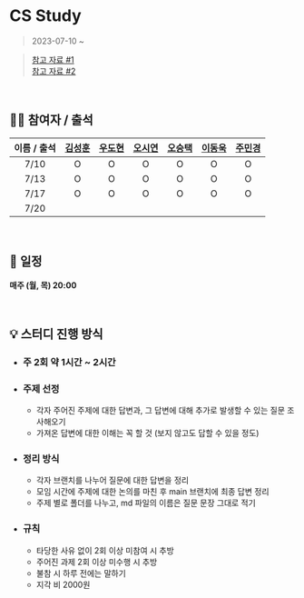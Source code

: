 # CS Study

                                    
> 2023-07-10 ~

> [참고 자료 #1](https://github.com/gyoogle/tech-interview-for-developer)  
> [참고 자료 #2](https://www.notion.so/codestates/08a2e00842144575a220fcd2b2825e33)

<br>

## 👨‍💻 참여자 / 출석

| 이름 / 출석 | [김성훈](https://github.com/Hoonology) | [우도현](https://github.com/teddy-woo) | [오시연](https://github.com/seay0) |  [오승택](https://github.com/ostarry0728) | [이동욱](https://github.com/dongukuklee) | [주민경](https://github.com/MinkyungJ) |
| :--: | :--: | :--: | :--: | :--: | :--: | :--: |
| 7/10 | O | O | O | O | O | O |
| 7/13 | O | O | O | O | O | O |
| 7/17 | O | O | O | O | O | O |
| 7/20 |  |  |  |  |  |  |


<br>

## 📅 일정

**매주 (월, 목) 20:00**

<br>

## 💡 스터디 진행 방식

- ### 주 2회 약 1시간 ~ 2시간
- ### 주제 선정
  - 각자 주어진 주제에 대한 답변과, 그 답변에 대해 추가로 발생할 수 있는 질문 조사해오기
  - 가져온 답변에 대한 이해는 꼭 할 것 (보지 않고도 답할 수 있을 정도)
- ### 정리 방식
  - 각자 브랜치를 나누어 질문에 대한 답변을 정리
  - 모임 시간에 주제에 대한 논의를 마친 후 main 브랜치에 최종 답변 정리
  - 주제 별로 폴더를 나누고, md 파일의 이름은 질문 문장 그대로 적기
- ### 규칙
  - 타당한 사유 없이 2회 이상 미참여 시 추방
  - 주어진 과제 2회 이상 미수행 시 추방
  - 불참 시 하루 전에는 말하기
  - 지각 비 2000원
  <br>